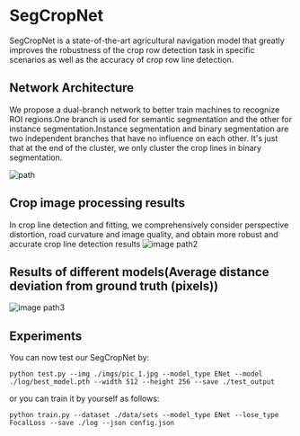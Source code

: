 ﻿# SegCropNet
SegCropNet is a state-of-the-art agricultural navigation model that greatly improves the robustness of the crop row detection task in specific scenarios as well as the accuracy of crop row line detection.

## Network Architecture
We propose a dual-branch network to better train machines to recognize ROI regions.One branch is used for semantic segmentation and the other for instance segmentation.Instance segmentation and binary segmentation are two independent branches that have no influence on each other. It's just that at the end of the cluster, we only cluster the crop lines in binary segmentation.

![path](https://p.ipic.vip/0u7o5y.png)
## Crop image processing results
In crop line detection and fitting, we comprehensively consider perspective distortion, road curvature and image quality, and obtain more robust and accurate crop line detection results
![image path2](https://p.ipic.vip/j7ciln.jpeg)

## Results of different models(Average distance deviation from ground truth (pixels))
![image path3](https://p.ipic.vip/3qaevj.jpeg)
## Experiments
You can now test our SegCropNet by:
```
python test.py --img ./imgs/pic_1.jpg --model_type ENet --model ./log/best_model.pth --width 512 --height 256 --save ./test_output  
```

or you can train it by yourself as follows:
```
python train.py --dataset ./data/sets --model_type ENet --lose_type FocalLoss --save ./log --json config.json
```
